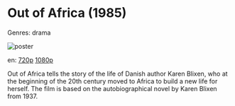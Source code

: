 # Out of Africa (1985)

Genres: drama

![poster](http://image.tmdb.org/t/p/w500/bLXD2jp0img4RJiczAwnS7m7jF9.jpg)

en:
  [720p](magnet:?xt=urn:btih:498F2C85690A0A0A8A69A278F8E2AC4CE77B9683&tr=udp://glotorrents.pw:6969/announce&tr=udp://tracker.opentrackr.org:1337/announce&tr=udp://torrent.gresille.org:80/announce&tr=udp://tracker.openbittorrent.com:80&tr=udp://tracker.coppersurfer.tk:6969&tr=udp://tracker.leechers-paradise.org:6969&tr=udp://p4p.arenabg.ch:1337&tr=udp://tracker.internetwarriors.net:1337)
  [1080p](magnet:?xt=urn:btih:36B3C3081CC5CF85148AB6D979269D22ED8E3EF7&tr=udp://glotorrents.pw:6969/announce&tr=udp://tracker.opentrackr.org:1337/announce&tr=udp://torrent.gresille.org:80/announce&tr=udp://tracker.openbittorrent.com:80&tr=udp://tracker.coppersurfer.tk:6969&tr=udp://tracker.leechers-paradise.org:6969&tr=udp://p4p.arenabg.ch:1337&tr=udp://tracker.internetwarriors.net:1337)
  


Out of Africa tells the story of the life of Danish author Karen Blixen, who at the beginning of the 20th century moved to Africa to build a new life for herself. The film is based on the autobiographical novel by Karen Blixen from 1937.